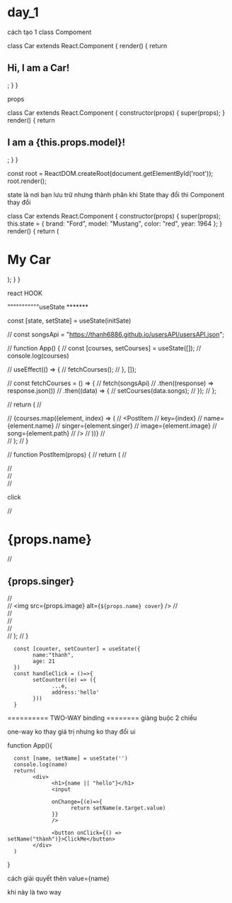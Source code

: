 # day_1
 
cách tạo 1 class Compoment 

class Car extends React.Component {
  render() {
    return <h2>Hi, I am a Car!</h2>;
  }
}

props 

class Car extends React.Component {
  constructor(props) {
    super(props);
  }
  render() {
    return <h2>I am a {this.props.model}!</h2>;
  }
}

const root = ReactDOM.createRoot(document.getElementById('root'));
root.render(<Car model="Mustang"/>);


state là nơi bạn lưu trữ nhưng thành phân 
khi State thay đổi thì Component thay đổi

class Car extends React.Component {
  constructor(props) {
    super(props);
    this.state = {
      brand: "Ford",
      model: "Mustang",
      color: "red",
      year: 1964
    };
  }
  render() {
    return (
      <div>
        <h1>My Car</h1>
      </div>
    );
  }
}

react HOOK


"""""""""""useState *******

const [state, setState] = useState(initSate)


// const songsApi = "https://thanh6886.github.io/usersAPI/usersAPI.json";

// function App() {
//   const [courses, setCourses] = useState([]);
//       console.log(courses)

//   useEffect(() => {
//     fetchCourses();
//   }, []);

//   const fetchCourses = () => {
//     fetch(songsApi)
//       .then((response) => response.json())
//       .then((data) => {
//         setCourses(data.songs);
//       });
//   };

//   return (
//     <div>
//       {courses.map((element, index) => (
//         <PostItem
//           key={index}
//           name={element.name}
//           singer={element.singer}
//           image={element.image}
//           song={element.path}
//         />
//       ))}
//     </div>
//   );
// }

// function PostItem(props) {
//   return (
//     <div>
//       <div className="listsong">
//         <div className="song">
//         <p><a href={props.song}></a> click</p>
//           <h1>{props.name}</h1>
//           <h2>{props.singer}</h2>
//           <div>
//             <img src={props.image} alt={`${props.name} cover`} />
//           </div>
//         </div>
//       </div>
//     </div>
//   );
// }


      const [counter, setCounter] = useState({
            name:"thanh",
            age: 21
      })
      const handleClick = ()=>{    
            setCounter((e) => ({
                  ...e,
                  address:'hello'   
            }))
      }






========== TWO-WAY binding ========
giàng buộc 2 chiều 


one-way ko thay giá trị nhưng ko thay đổi ui

function App(){

      const [name, setName] = useState('')
      console.log(name)
      return(
            <div>
                  <h1>{name || "hello"}</h1>
                  <input
                  
                  onChange={(e)=>{
                        return setName(e.target.value)
                  }}
                  />

                  <button onClick={() => setName("thành")}>ClickMe</button>
            </div>
      )
}

cách giải quyết thên  value={name}


khi này là two way

